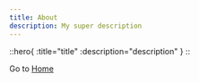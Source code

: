 ```yaml
---
title: About
description: My super description
---
```


::hero{ :title="title" :description="description" }
::

Go to [Home](/)